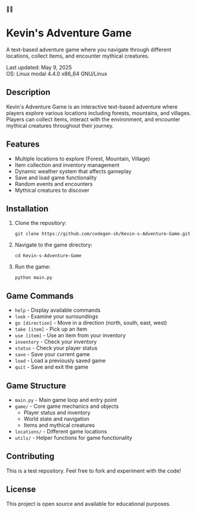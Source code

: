 🌈🌈
# Kevin's Adventure Game

A text-based adventure game where you navigate through different locations, collect items, and encounter mythical creatures.

Last updated: May 9, 2025  
OS: Linux modal 4.4.0 x86_64 GNU/Linux

## Description

Kevin's Adventure Game is an interactive text-based adventure where players explore various locations including forests, mountains, and villages. Players can collect items, interact with the environment, and encounter mythical creatures throughout their journey.

## Features

- Multiple locations to explore (Forest, Mountain, Village)
- Item collection and inventory management
- Dynamic weather system that affects gameplay
- Save and load game functionality
- Random events and encounters
- Mythical creatures to discover

## Installation

1. Clone the repository:
   ```
   git clone https://github.com/codegen-sh/Kevin-s-Adventure-Game.git
   ```

2. Navigate to the game directory:
   ```
   cd Kevin-s-Adventure-Game
   ```

3. Run the game:
   ```
   python main.py
   ```

## Game Commands

- `help` - Display available commands
- `look` - Examine your surroundings
- `go [direction]` - Move in a direction (north, south, east, west)
- `take [item]` - Pick up an item
- `use [item]` - Use an item from your inventory
- `inventory` - Check your inventory
- `status` - Check your player status
- `save` - Save your current game
- `load` - Load a previously saved game
- `quit` - Save and exit the game

## Game Structure

- `main.py` - Main game loop and entry point
- `game/` - Core game mechanics and objects
  - Player status and inventory
  - World state and navigation
  - Items and mythical creatures
- `locations/` - Different game locations
- `utils/` - Helper functions for game functionality

## Contributing

This is a test repository. Feel free to fork and experiment with the code!

## License

This project is open source and available for educational purposes.

